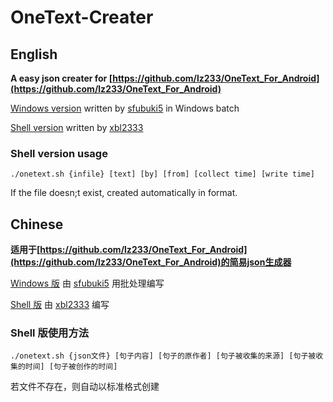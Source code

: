 # OneText-Creater
## English
**A easy json creater for [https://github.com/lz233/OneText_For_Android](https://github.com/lz233/OneText_For_Android)**

[Windows version](https://github.com/sfubuki5/OTCreater) written by [sfubuki5](https://github.com/sfubuki5/) in Windows batch

[Shell version](https://github.com/xbl233/OneText-Creater) written by [xbl2333](https://github.com/xbl233)

### Shell version usage

``./onetext.sh {infile} [text] [by] [from] [collect time] [write time]``

If the file doesn;t exist, created automatically in format.

## Chinese
**适用于[https://github.com/lz233/OneText_For_Android](https://github.com/lz233/OneText_For_Android)的简易json生成器**

[Windows 版](https://github.com/sfubuki5/OTCreater) 由 [sfubuki5](https://github.com/sfubuki5/) 用批处理编写

[Shell 版](https://github.com/xbl233/OneText-Creater) 由 [xbl2333](https://github.com/xbl233) 编写

### Shell 版使用方法

``./onetext.sh {json文件} [句子内容] [句子的原作者] [句子被收集的来源] [句子被收集的时间] [句子被创作的时间]``

若文件不存在，则自动以标准格式创建
